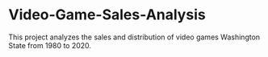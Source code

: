 # Video-Game-Sales-Analysis
This project analyzes the sales and distribution of video games Washington State from 1980 to 2020.
